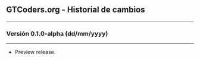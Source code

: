## GTCoders.org - Historial de cambios
--------------------------------

### Versión 0.1.0-alpha (dd/mm/yyyy)
--------------------------------
* Preview release.
